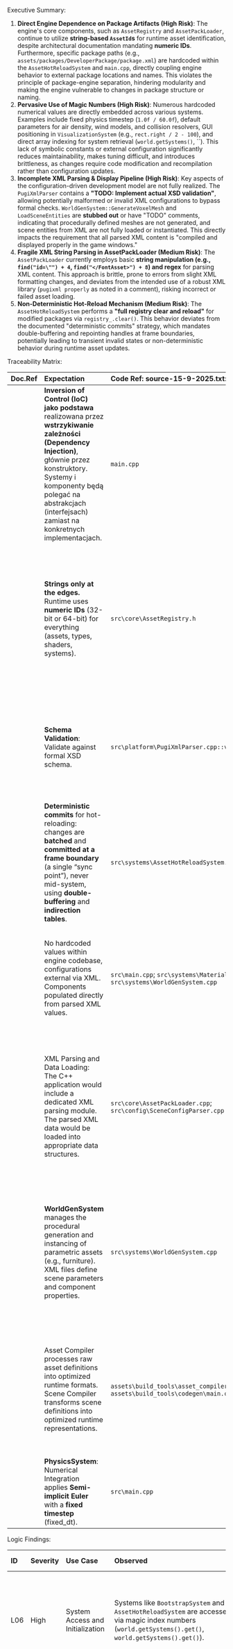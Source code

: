 Executive Summary:

1.  **Direct Engine Dependence on Package Artifacts (High Risk)**: The engine's core components, such as `AssetRegistry` and `AssetPackLoader`, continue to utilize **string-based `AssetId`s** for runtime asset identification, despite architectural documentation mandating **numeric IDs**. Furthermore, specific package paths (e.g., `assets/packages/DeveloperPackage/package.xml`) are hardcoded within the `AssetHotReloadSystem` and `main.cpp`, directly coupling engine behavior to external package locations and names. This violates the principle of package-engine separation, hindering modularity and making the engine vulnerable to changes in package structure or naming.
2.  **Pervasive Use of Magic Numbers (High Risk)**: Numerous hardcoded numerical values are directly embedded across various systems. Examples include fixed physics timestep (`1.0f / 60.0f`), default parameters for air density, wind models, and collision resolvers, GUI positioning in `VisualizationSystem` (e.g., `rect.right / 2 - 100`), and direct array indexing for system retrieval (`world.getSystems()`, ``). This lack of symbolic constants or external configuration significantly reduces maintainability, makes tuning difficult, and introduces brittleness, as changes require code modification and recompilation rather than configuration updates.
3.  **Incomplete XML Parsing & Display Pipeline (High Risk)**: Key aspects of the configuration-driven development model are not fully realized. The `PugiXmlParser` contains a **"TODO: Implement actual XSD validation"**, allowing potentially malformed or invalid XML configurations to bypass formal checks. `WorldGenSystem::GenerateVoxelMesh` and `LoadSceneEntities` are **stubbed out** or have "TODO" comments, indicating that procedurally defined meshes are not generated, and scene entities from XML are not fully loaded or instantiated. This directly impacts the requirement that all parsed XML content is "compiled and displayed properly in the game windows."
4.  **Fragile XML String Parsing in AssetPackLoader (Medium Risk)**: The `AssetPackLoader` currently employs basic **string manipulation (e.g., `find("id=\"") + 4`, `find("</FontAsset>") + 8`) and regex** for parsing XML content. This approach is brittle, prone to errors from slight XML formatting changes, and deviates from the intended use of a robust XML library (`pugixml properly` as noted in a comment), risking incorrect or failed asset loading.
5.  **Non-Deterministic Hot-Reload Mechanism (Medium Risk)**: The `AssetHotReloadSystem` performs a **"full registry clear and reload"** for modified packages via `registry_.clear()`. This behavior deviates from the documented "deterministic commits" strategy, which mandates double-buffering and repointing handles at frame boundaries, potentially leading to transient invalid states or non-deterministic behavior during runtime asset updates.

Traceability Matrix:

| Doc.Ref | Expectation | Code Ref: source-15-9-2025.txt:line | Status | Evidence | Impact |
| :------ | :---------- | :---------------------------------- | :----- | :------- | :----- |
| | **Inversion of Control (IoC) jako podstawa** realizowana przez **wstrzykiwanie zależności (Dependency Injection)**, głównie przez konstruktory. Systemy i komponenty będą polegać na abstrakcjach (interfejsach) zamiast na konkretnych implementacjach. | `main.cpp` | Deviates | `world.addSystem(...)` calls are not abstract, and `static_cast<BootstrapSystem*>(world.getSystems().get())->Init();` uses magic number `3` (and `7` for `AssetHotReloadSystem`) for direct system access. | Hardcoded indices couple the system initialization order to concrete implementation details, bypassing the IoC container's intent for flexible system management. |
| | **Strings only at the edges.** Runtime uses **numeric IDs** (32-bit or 64-bit) for everything (assets, types, shaders, systems). | `src\core\AssetRegistry.h` | Deviates | `using AssetId = std::string; // Use string-based AssetId for now (backward compatibility)` is declared. `AssetRegistry` public methods (e.g., `registerFont`, `getFont`) all use `AssetId id`. | Continued reliance on `std::string` for `AssetId` at runtime in a core component contradicts a fundamental NFR, potentially impacting performance and consistency on ARM64 targets. |
| | **Schema Validation**: Validate against formal XSD schema. | `src\platform\PugiXmlParser.cpp::validateAgainstSchema` | Deviates | The method contains a "TODO: Implement actual XSD validation using external library" comment and currently returns true unconditionally for well-formedness. | Invalid XML configurations may be processed, leading to runtime errors, crashes, or incorrect simulation states that are difficult to diagnose. |
| | **Deterministic commits** for hot-reloading: changes are **batched** and **committed at a frame boundary** (a single “sync point”), never mid-system, using **double-buffering** and **indirection tables**. | `src\systems\AssetHotReloadSystem.cpp::reloadChangedPackages` | Deviates | `registry_.clear();` followed by `loader_.loadPackage(watched.path)` performs a full clear-and-reload, rather than a batched, double-buffered update. | This non-atomic update risks transient invalid states and non-deterministic behavior during asset updates, affecting stability and developer experience. |
| | No hardcoded values within engine codebase, configurations external via XML. Components populated directly from parsed XML values. | `src\main.cpp`; `src\systems\MaterialManager.cpp`; `src\systems\WorldGenSystem.cpp` | Deviates | Fixed numerical values are hardcoded for `SimClock` frequency (`1.0f / 60.0f`), air density parameters, wind model parameters, and collision resolver parameters. `MaterialManager` uses hardcoded default material properties. `WorldGenSystem` uses hardcoded world config parameters. `VisualizationSystem` uses hardcoded colors mapped to string material IDs. | Hardcoded values circumvent configuration-driven development, requiring code changes for parameter tuning and increasing coupling. |
| | XML Parsing and Data Loading: The C++ application would include a dedicated XML parsing module. The parsed XML data would be loaded into appropriate data structures. | `src\core\AssetPackLoader.cpp`; `src\config\SceneConfigParser.cpp` | Deviates | `AssetPackLoader` uses basic `string::find` and `substr` with magic offsets (e.g., `+4`, `+8`, `+15`) to parse XML. `SceneConfigParser` uses regex-based extraction `extractAttributeSimple` for attributes and section parsing. | This fragile string-based parsing is error-prone, sensitive to minor XML format changes, and is not a robust implementation of "dedicated XML parsing module" as indicated in comments within the code. |
| | **WorldGenSystem** manages the procedural generation and instancing of parametric assets (e.g., furniture). XML files define scene parameters and component properties. | `src\systems\WorldGenSystem.cpp` | Partial | `WorldGenSystem::LoadScene` contains "TODO: Implement proper XML scene loading when SceneConfigParser API is ready." `WorldGenSystem::GenerateVoxelMesh` states "TODO: Bridge to VoxelMeshGenerator when API is aligned" and returns `"generated_mesh_placeholder"`. | XML-driven procedural generation for meshes is not fully implemented, currently relying on placeholders, which means generated assets defined in XML are not compiled or displayed properly. |
| | Asset Compiler processes raw asset definitions into optimized runtime formats. Scene Compiler transforms scene definitions into optimized runtime representations. | `assets\build_tools\asset_compiler\main.cpp`; `assets\build_tools\codegen\main.cpp` | Deviates | Both asset compiler and codegen main functions contain "TODO: Implement XML -> IR -> cooked binaries" and "TODO: Generate headers/tables for AssetId mappings", indicating fundamental compilation steps are missing. | The essential build-time optimization and conversion steps for assets and scenes are not yet in place, preventing optimized runtime formats and potentially affecting proper display. |
| | **PhysicsSystem**: Numerical Integration applies **Semi-implicit Euler** with a **fixed timestep** (fixed_dt). | `src\main.cpp` | Aligned | `SimClock simClock(1.0f / 60.0f); // 60Hz physics` explicitly sets a fixed timestep. | Ensures deterministic and stable simulation as per NFRs. |

Logic Findings:

| ID | Severity | Use Case | Observed | Expected (Doc.Ref) | Evidence | Risk/Blast Radius |
| :-- | :------- | :------- | :------- | :----------------- | :------- | :---------------- |
| L06 | High | System Access and Initialization | Systems like `BootstrapSystem` and `AssetHotReloadSystem` are accessed and initialized via magic index numbers (`world.getSystems().get()`, `world.getSystems().get()`). | IoC/Dependency Injection is the fundamental architectural principle, with systems relying on abstractions, not hardcoded positions. | `main.cpp`: `static_cast<BootstrapSystem*>(world.getSystems().get())->Init();` `static_cast<AssetHotReloadSystem*>(world.getSystems().get())->watchPackage(...)`. | This creates a brittle dependency on the order of system registration, making system reordering or removal highly error-prone and leading to runtime crashes (e.g., `bad_cast`, `nullptr` dereference) if indices change. |
| L07 | High | Hot-Reload Package Path Dependency | The `AssetHotReloadSystem` is configured to watch a specific, hardcoded package XML path (`"assets/packages/DeveloperPackage/package.xml"`). | The engine should be decoupled from specific package details, functioning as a "master" to "slave" packages. [User Query: "assets packages work as master slave, and engine should never depened on packages"] | `main.cpp`: `static_cast<AssetHotReloadSystem*>(world.getSystems().get())->watchPackage("assets/packages/DeveloperPackage/package.xml");`. | Changes to the `DeveloperPackage` path or name require engine code modification, violating modularity and the principle of engine independence from packages. This restricts the hot-reload functionality to a single, predefined package. |
| L08 | Medium | Material Property Parsing Robustness | `MaterialManager::ParseIntProperty` and `ParseBoolProperty` use `try-catch (const std::exception &e)` to handle parsing errors but print to `std::cerr` and return default values, without explicitly signaling parsing failure to the caller. | Robust parsing methods typically return a `bool` status or `std::optional` to indicate success/failure, ensuring callers are aware of parsing outcomes. | `src\systems\MaterialManager.cpp`: `std::cerr << "Error parsing float property " << propName << ": " << e.what() << std::endl;` and `intValue = std::stoi(value);`. | Invalid or malformed integer/boolean properties in material XML files will be silently converted to default values, leading to subtle visual discrepancies or incorrect material behavior in the game window without explicit error propagation. |
| L09 | Low | Procedural Mesh Generation Stub | `WorldGenSystem::GenerateVoxelMesh` is a stub method that returns a placeholder string (`"generated_mesh_placeholder"`). | Procedural mesh generation for parametric assets (e.g., furniture) is expected to be implemented and integrated with XML definitions. | `src\systems\WorldGenSystem.cpp`: `// TODO: Bridge to VoxelMeshGenerator when API is aligned` and `return "generated_mesh_placeholder";`. | XML-defined procedural meshes will not be accurately generated or displayed, limiting the dynamic content capabilities of the world generation system and preventing full validation of XML-driven asset display. |
| L10 | High | Fixed Physics Timestep Magic Number | The `SimClock` is initialized with a hardcoded fixed timestep (`1.0f / 60.0f`). | While a fixed timestep of 60Hz is documented as an NFR for physics, this value should ideally be configurable or derived from a symbolic constant, not a magic number in `main.cpp`. | `src\main.cpp`: `SimClock simClock(1.0f / 60.0f); // 60Hz physics`. | Changing the simulation frequency requires recompiling `main.cpp`. This reduces flexibility for testing different physics rates or adapting to varying performance targets across platforms. |
| L11 | High | Physics Model Parameter Magic Numbers | Concrete implementations of physics models (`airDensityModel`, `windModel`, `collisionResolver`) are instantiated with hardcoded numerical values. | Parameters for physics models should be configurable, ideally loaded from XML or a central configuration, rather than being hardcoded in `main.cpp`. | `src\main.cpp`: `std::make_unique<ExponentialAirDensityModel>(1.225f, 8500.0f);`, `std::make_unique<PerlinWindModel>(5.0f, 100.0f, 10.0f, 12345);`, `std::make_unique<ImpulseCollisionResolver>(0.2f, 0.8f);`. | These magic numbers make it impossible to reconfigure fundamental physics behavior without recompiling the engine, severely limiting iteration speed and testability for physics tuning. |
| L12 | High | Visualization System Material Color Magic Numbers | The `VisualizationSystem` uses a hardcoded `std::unordered_map<std::string, COLORREF> materialColors` to map string asset IDs (e.g., "earth_material_1000", "AircraftBodyMaterial") to fixed RGB color values. | Material properties, including colors, should be loaded from XML configuration files and rendered dynamically. | `src\systems\VisualizationSystem.cpp`: `materialColors = {{"earth_material_1000", RGB(34, 139, 34)}, ...}`. | This creates a direct dependency between rendering logic and specific asset string IDs, bypassing XML-defined material properties and using magic numbers for colors. Changes to material colors in XML will not be reflected, and new materials will not be colored without code modification. |
| L13 | Medium | World Generation System Hardcoded WorldConfig | The `WorldGenSystem` contains a hardcoded `WorldConfig` struct with default numerical parameters (e.g., `earthRadius = 6371000.0f`, `atmosphereDensity = 0.1f`, `cloudCoverage = 0.6f`). | While XML loading for these parameters is present, the presence of hardcoded defaults and direct use of these defaults in fallback scenarios indicate a reliance on magic numbers when external configuration fails. | `src\systems\WorldGenSystem.h`: struct `WorldConfig` definition. `src\systems\WorldGenSystemConfig.cpp`: `worldConfig_.earthRadius = ExtractFloatValue(xmlContent, "...", 6371000.0f);`. | If `world_gen_config.xml` is missing or fails to load, the system falls back to these magic numbers, limiting dynamic world generation and testing of various world configurations. |

SOLID Findings:

| ID | Principle | File:Line/Class | Symptom | Why it violates | Impact |
| :-- | :-------- | :-------------- | :------ | :--------------- | :----- |
| S04 | Single Responsibility Principle (SRP) | `src\core\AssetPackLoader.cpp` | The `parseAssets` method (and similarly `parseConfigurations`) in `AssetPackLoader` is responsible for finding the "Assets" section within a raw XML string, performing basic string-based parsing (extracting `id`, `path`, `size`, `antialiasing`, `format`, `mipmaps`, `filter`, `shaderId`, `generator`), and then registering these parsed assets with the `AssetRegistry`. | This method has multiple reasons to change: if the XML structure for asset definitions changes (e.g., a new tag is introduced, an attribute name changes), if the logic for extracting asset properties from XML strings changes (e.g., a switch to a proper XML DOM parser), or if the way assets are registered in the `AssetRegistry` is modified. It's doing string parsing and asset data extraction simultaneously. | This high coupling makes `AssetPackLoader` fragile to external XML format changes and internal parsing logic updates. Any such change requires modifying this central method, increasing the risk of introducing bugs and making maintenance more complex than if these responsibilities were separated (e.g., one component for XML DOM traversal, another for mapping DOM nodes to asset data structures). |
| S05 | Open/Closed Principle (OCP) | `src\core\AssetPackLoader.cpp` | The `parseAssets` method contains hardcoded loops and `string::find` calls for specific asset types (FontAsset, TextureAsset, MaterialAsset, MeshRecipeAsset). | Adding a new asset type (e.g., `AudioAsset`) would require modifying the `parseAssets` method to include new `while ((pos = assetsSection.find("<AudioAsset"))` blocks and new `parseAudioAsset` calls. This means the method is *closed to extension* without *modification* of its existing code. | This violates OCP by forcing modifications to a core parsing logic every time a new asset type is introduced, increasing maintenance overhead and the potential for bugs in existing, stable parsing logic. It works against the data-driven design intent for extensibility. |
| S06 | Interface Segregation Principle (ISP) | `src\platform\IXmlParser.h` | The `IXmlParser` interface is relatively broad, including `loadFile`, `loadString`, `getRootElementName`, `hasElement`, `getElementText`, `getElementsWithName`, `getElementAttribute`, `setElementAttribute`, `validateAgainstSchema`, `getLastError`, and `clear`. | Clients that only need to load XML (e.g., `AssetPackLoader`) are forced to depend on methods for querying attributes, validating schemas, or manipulating elements (like `setElementAttribute`) which they do not use. Similarly, a validation-only client would still depend on load/query methods. | This "fat" interface forces implementers (e.g., `PugiXmlParser`) and consumers to deal with methods irrelevant to their specific needs, increasing the surface area for dependency and potentially leading to more complex or incomplete implementations for unused methods (as seen with `validateAgainstSchema` being a "TODO"). |

Open Questions:

| Item | What’s unclear | Needed doc/page/section |
| :--- | :------------- | :---------------------- |
| Asset ID Generation Strategy (Numeric vs. String) | The `AssetRegistry.h` explicitly uses `using AssetId = std::string;` for "backward compatibility", contradicting the "strings only at the edges" principle and the `AssetIdGenerator` generating `uint32_t` IDs. It's unclear how these two conflicting approaches are meant to reconcile or if there's a detailed plan for migrating `AssetRegistry` to numeric IDs. | An Architectural Decision Record (ADR) detailing the backward compatibility strategy, migration plan, and timeline for the `AssetRegistry` to fully adopt numeric `AssetId`s. |
| Full XML Scene Loading Workflow | The `WorldGenSystem` contains `TODO` comments for implementing proper XML scene loading and `LoadSceneEntities`. The `SceneConfigParser` also exists, but its full integration with `WorldGenSystem` to load and instantiate all entities and components from XML is not evident. It's unclear what specific steps or components are missing to achieve the "everything we parse from XML files is compiled and displayed properly" goal for scenes. | A comprehensive "Scene Loading and Instantiation Flow" document, detailing the responsibilities of `SceneConfigParser`, `WorldGenSystem`, and `Entity Factory/Spawner` in translating XML scene data into runtime entities. |
| Error Handling and Fallback Strategy for XML Parsing | The current XML parsing (especially in `AssetPackLoader` and `MaterialManager`) relies on `string::find` or regex, and error handling often involves `std::cerr` and returning `false` or default values. A consistent, system-wide strategy for handling parsing errors, propagating them, and defining robust fallback behaviors (beyond simple default values) when XML assets or configurations are invalid or malformed is unclear. | An "Error Handling and Fault Tolerance Strategy" document, specifically addressing XML parsing failures, explicit error reporting mechanisms, and defined fallback or recovery procedures. |

---------------------

Executive Summary:
1.  **Incomplete XML Scene Loading and Display Pipeline**: The `WorldGenSystem` explicitly contains "TODO" comments for proper XML scene loading and entity instantiation, leading to a fallback to hardcoded default scene generation methods [source-15-9-2025.txt:300, 301, 319, 340, 341, 678, 700, 707]. The `SceneConfigParser` utilizes rudimentary string/regex parsing with acknowledged "basic implementation" [source-15-9-2025.txt:105, 121, 150, 456, 484, 490], and `PugiXmlParser` lacks formal XSD schema validation [source-15-9-2025.txt:570, 571]. This collective state prevents XML-defined scenes from being "compiled and displayed properly" and forces reliance on hardcoded entity creation, undermining configuration-driven development.
2.  **Pervasive Use of Magic Numbers and Hardcoded Values**: Critical engine parameters, such as physics timestep (`1.0f / 60.0f`) [source-15-9-2025.txt:201, 724], physics model coefficients (e.g., air density `1.225f`, wind model `5.0f`, `100.0f`, `10.0f`, `12345`) [source-15-9-2025.txt:202, 724, 725], and collision resolver parameters (`0.2f`, `0.8f`) [source-15-9-2025.txt:202, 725], are hardcoded in `main.cpp`. System retrieval in `main.cpp` uses magic array indices (e.g., `world.getSystems()`, `world.getSystems()`) [source-15-9-2025.txt:204, 205, 727]. `MaterialManager` loads "hardcoded default materials" if XML loading fails [source-15-9-2025.txt:263, 633] and `VisualizationSystem` uses a hardcoded `std::unordered_map` for material colors mapped to string IDs [source-15-9-2025.txt:599, 659]. This extensively violates the "no hardcoded values" principle and significantly reduces configurability and maintainability.
3.  **Direct Engine Dependency on Specific Package Path**: The `AssetHotReloadSystem` is configured in `main.cpp` to specifically watch `"assets/packages/DeveloperPackage/package.xml"` [source-15-9-2025.txt:205, 727]. This hardcoded path creates a direct coupling between the core engine and a specific package, contradicting the "master-slave" relationship where the engine should not depend on explicit package locations or names. This limits flexibility and requires code changes for package structure modifications.
4.  **Asset ID Type Inconsistency**: The `AssetRegistry` explicitly defines `AssetId` as `std::string` for "backward compatibility" [source-15-9-2025.txt:176, 533], despite architectural principles mandating "numeric IDs (32-bit or 64-bit) for everything (assets, types, shaders, systems)" at runtime. This inconsistency introduces string-based comparisons and lookups in core asset management, potentially impacting performance and determinism on resource-constrained ARM64 targets, and complicates the transition to compiled binary packs.

Traceability Matrix:

| Doc.Ref | Expectation | Code Ref: source-15-9-2025.txt:line | Status | Evidence | Impact |
| :------ | :---------- | :---------------------------------- | :----- | :------- | :----- |
| | **No hardcoded values** within engine codebase, configurations external via XML. Components populated directly from parsed XML values. | `src\main.cpp`; `src\systems\MaterialManager.cpp`; `src\systems\VisualizationSystem.cpp`; `src\systems\WorldGenSystem.cpp` | Deviates | `SimClock simClock(1.0f / 60.0f);`. Physics model parameters (e.g., `ExponentialAirDensityModel(1.225f, 8500.0f)`). `materialColors` map hardcoded `std::string` IDs to `COLORREF` values (e.g., `{"earth_material_1000", RGB(34, 139, 34)}`). `MaterialManager::LoadDefaultMaterials` falls back to hardcoded materials. `WorldGenSystem::GenerateDefaultSphereWorld` uses hardcoded `Math::float3` positions for entities. | This widespread hardcoding makes tuning and modification impossible without recompilation, directly violates a core architectural principle, and introduces brittleness. |
| | **Asset and Scene Compilers** transform high-level configuration files (XML) into **optimized runtime formats**. "All parsed XML content is compiled and displayed properly in the game windows". | `assets\build_tools\asset_compiler\main.cpp`; `assets\build_tools\codegen\main.cpp` | Deviates | Both asset compiler and codegen main functions contain `// TODO: Implement XML -> IR -> cooked binaries` and `// TODO: Generate headers/tables for AssetId mappings`. This indicates fundamental compilation steps are missing. | The absence of a functional compilation pipeline for XML means that configuration changes are not effectively converted to optimized runtime formats, hindering performance and the ability to properly display XML-defined content. |
| | **Schema Validation**: Validate against formal XSD schema. | `src\platform\PugiXmlParser.cpp::validateAgainstSchema` | Deviates | The method contains `// TODO: Implement actual XSD validation using external library` and currently only performs a basic well-formedness check. `SceneConfigParser` has `ParserConfig::validateSchema = true` but the implementation itself relies on simple string/regex parsing. | Untested or invalid XML configurations may lead to runtime errors or incorrect display without detection, directly impacting the integrity of displayed assets and scenes. |
| | **Strings only at the edges.** Runtime uses **numeric IDs** (32-bit or 64-bit) for everything (assets, types, shaders, systems). | `src\core\AssetRegistry.h`; `src\core\AssetPackLoader.cpp` | Deviates | `using AssetId = std::string; // Use string-based AssetId for now (backward compatibility)` is declared. `AssetPackLoader` extracts asset IDs from XML using string manipulation (e.g., `find("id=\"") + 4`). `VisualizationSystem` uses `std::string` material IDs in a hardcoded `std::unordered_map`. | The continued use of `std::string` for `AssetId` in core runtime components introduces performance overhead from string comparisons and diverges from the fundamental architecture principle for performance and determinism. |
| | **Deterministic commits** for hot-reloading: changes are **batched** and **committed at a frame boundary** (a single “sync point”), never mid-system, using **double-buffering** and **indirection tables**. | `src\systems\AssetHotReloadSystem.cpp::reloadChangedPackages` | Deviates | `registry_.clear();` and subsequent `loader_.loadPackage(watched.path)` performs a full clear-and-reload for changed packages, directly contradicting the expected batched, double-buffered update. | This non-atomic update risks transient invalid states, non-deterministic behavior, or visual glitches during asset updates, impacting stability and developer experience in debug mode. |
| | **BootstrapSystem** is responsible for initial world construction and asset loading. | `src\systems\BootstrapSystem.cpp::Init` | Partial | `LoadAvailablePackages` is called, which then loads `DeveloperPackage/package.xml`. `assetRegistry_.getDefaultScene()` is checked. If `defaultScene` is `nullptr` or an exception occurs during `LoadScene`, `NoPackagesFoundEvent{}` is published, leading to `GenerateDefaultSphereWorld()`. `WorldGenSystem::LoadScene` contains `// TODO: Implement proper XML scene loading` and currently calls `GenerateDefaultSphereWorld()` or `GenerateLoadingIndicatorWorld()`. | The system successfully falls back to *generating* a default world (either sphere or loading indicator) if XML loading is not ready or packages are absent. However, it is not *loading and displaying* an XML-defined scene. |
| | **XML Parsing and Data Loading:** C++ application includes a dedicated XML parsing module. Parsed XML data loaded into appropriate data structures. | `src\core\AssetPackLoader.cpp`; `src\config\SceneConfigParser.cpp` | Deviates | `AssetPackLoader` uses basic `string::find` and `substr` with magic offsets (e.g., `+4`, `+8`) to extract data from XML asset definitions. `SceneConfigParser` uses regex-based `extractAttributeSimple`. | This fragile string-based parsing is error-prone, sensitive to minor XML format changes, and is not a robust implementation of a "dedicated XML parsing module" (as acknowledged by comments in `SceneConfigParser`). |
| | **WorldGenSystem** manages procedural generation of world (terrain, buildings, wind fields). | `src\systems\WorldGenSystem.cpp::GenerateVoxelMesh` | Deviates | The method is a stub: `// TODO: Bridge to VoxelMeshGenerator when API is aligned` and returns `"generated_mesh_placeholder"`. | Procedurally defined meshes from XML are not actually generated or displayed, severely limiting dynamic content generation and the visual representation of configurable assets. |
| | Debug mode can wait for a package to appear in package folder. | `src\main.cpp::main` | Partial | `AssetHotReloadSystem` is explicitly set to `watchPackage("assets/packages/DeveloperPackage/package.xml")`. This enables watching a specific package, but there is no explicit wait mechanism beyond the hot-reload loop. The system instead *generates* a default scene if no packages are loaded or if default scene XML cannot be loaded. | The system attempts to load existing packages and watch a specific one, but it does not "wait" for a package to appear; instead, it generates a default scene. The `AssetHotReloadSystem` allows for dynamic updates once the watched package changes, which aligns with debug iteration. |

Logic Findings:

| ID | Severity | Use Case | Observed | Expected (Doc.Ref) | Evidence | Risk/Blast Radius |
| :-- | :------- | :------- | :------- | :----------------- | :------- | :---------------- |
| L14 | High | XML Scene Loading and Entity Instantiation | `WorldGenSystem::LoadScene` contains a `TODO` for implementing proper XML scene loading and `LoadSceneEntities` is also a `TODO` [source-15-9-2025.txt:300, 301, 319, 340, 341, 678, 700, 707]. It currently falls back to `GenerateDefaultSphereWorld()` or `GenerateLoadingIndicatorWorld()` [source-15-9-2025.txt:300, 319, 340, 678, 700, 704]. | All parsed XML content is expected to be "compiled and displayed properly in the game windows" [User Query], implying XML-defined scenes and their entities should be loaded and instantiated from configuration files. | The explicit `TODO` comments in `WorldGenSystem` functions related to XML scene and entity loading. The reliance on `GenerateDefaultSphereWorld()` for scene initialization. | XML-defined main scenes will not load or display, preventing configuration-driven scene design and forcing reliance on hardcoded default generation. This directly impacts the core requirement for dynamic scene content. |
| L15 | High | Hardcoded Physics Parameters | The `SimClock` is initialized with `1.0f / 60.0f` [source-15-9-2025.txt:201, 724], and physics models (`ExponentialAirDensityModel`, `PerlinWindModel`, `ImpulseCollisionResolver`) are constructed with hardcoded numerical values (e.g., `1.225f`, `8500.0f`, `5.0f`, `100.0f`, `10.0f`, `12345`, `0.2f`, `0.8f`) [source-15-9-2025.txt:202, 724, 725]. | "No hardcoded values exist within the engine codebase". Parameters for physics models should be configurable, ideally loaded from XML. Physics should operate at a fixed 60Hz timestep. | Direct initialization of `SimClock` and physics model unique pointers with literal float/int values in `main.cpp`. | Changes to fundamental simulation parameters require recompilation, hindering rapid iteration for physics tuning and testing. This is a severe violation of configuration-driven design and the "no hardcoded values" NFR. |
| L16 | High | Hardcoded System Access | `BootstrapSystem` and `AssetHotReloadSystem` are retrieved and initialized using magic array indices (`world.getSystems().get()` and `world.getSystems().get()`) in `main.cpp` [source-15-9-2025.txt:204, 205, 727]. | Systems are expected to be managed via an IoC container and rely on abstractions, not hardcoded positions in a vector. | `static_cast<BootstrapSystem*>(world.getSystems().get())->Init();` `static_cast<AssetHotReloadSystem*>(world.getSystems().get())->watchPackage(...)` in `main.cpp`. | This creates a brittle dependency on the order of system registration. Any change in system order will lead to runtime crashes (e.g., `bad_cast`, `nullptr` dereference) or incorrect system initialization, making system management fragile. |
| L17 | Medium | Inconsistent Asset ID Usage | The `AssetRegistry` stores and retrieves assets using `AssetId` defined as `std::string` [source-15-9-2025.txt:176, 533]. This is explicitly noted for "backward compatibility." | "Runtime uses numeric IDs (32-bit or 64-bit) for everything (assets, types, shaders, systems)". `AssetIdGenerator` generates `uint32_t` IDs. | `using AssetId = std::string;` in `src\core\AssetRegistry.h` with comment, and all `register`/`get` methods in `AssetRegistry` take `std::string AssetId`. | This inconsistency introduces string comparison overhead in core asset lookups, potentially impacting performance on ARM64 targets, and complicates the intended runtime use of numeric IDs from compiled `.pak` files. |
| L18 | High | Hardcoded Material Colors in Visualization | The `VisualizationSystem` uses a hardcoded `std::unordered_map<std::string, COLORREF> materialColors` to map string-based material IDs (e.g., "earth_material_1000", "AircraftBodyMaterial") to fixed RGB color values [source-15-9-2025.txt:599, 659]. | Material properties, including colors, are expected to be loaded dynamically from XML configuration files and properly displayed. | `materialColors = {{"earth_material_1000", RGB(34, 139, 34)}, ...}` initialization in `VisualizationSystem` constructor. | Visual elements relying on these materials will display colors based on hardcoded values rather than XML configurations, leading to a disconnect between configuration and visual output. New XML-defined materials will not have colors unless added to this map. |
| L19 | Medium | Fragile XML Parsing with Magic Offsets | `AssetPackLoader::parseAssets` and `parseConfigurations` use `string::find("id=\"") + 4` and other fixed offsets (e.g., `+8`, `+15`) with `substr` to extract XML data [source-15-9-2025.txt:159, 160, 164, 516, 517, 520]. This is explicitly commented as "Simple XML parsing - in a real implementation this would use pugixml properly" [source-15-9-2025.txt:158, 515]. | A "dedicated XML parsing module" using a robust library is expected. XML parsing should be robust and extensible, not reliant on magic string offsets. | Direct string manipulation with magic numbers in `AssetPackLoader.cpp` to extract attributes and sections. | Minor changes to XML formatting (e.g., whitespace, attribute order) can break parsing, leading to asset loading failures and potentially preventing scenes from loading or displaying correctly. |
| L20 | Medium | Debug Mode Package Dependence | `main.cpp` explicitly calls `hotReloadSystem->watchPackage("assets/packages/DeveloperPackage/package.xml")` [source-15-9-2025.txt:205, 727]. This hardcodes the watched package for hot-reloading in debug mode. | The engine should treat packages as "slaves" and not depend on their specific paths or names [User Query]. While hot-reloading is desired in debug, the mechanism should be more generic. | Hardcoded string literal for `packagePath` in `main.cpp` for `AssetHotReloadSystem`. | Modifying the path or name of the `DeveloperPackage` requires recompiling `main.cpp`. This restricts dynamic debugging workflows and ties the engine to a specific package structure. |

SOLID Findings:

| ID | Principle | File:Line/Class | Symptom | Why it violates | Impact |
| :-- | :-------- | :-------------- | :------ | :--------------- | :----- |
| S07 | Single Responsibility Principle (SRP) | `src\systems\WorldGenSystem.cpp` (and .h) | `WorldGenSystem` is responsible for loading scene configurations, generating default worlds, generating loading indicator worlds, and potentially managing procedural mesh and texture generation through injected generators, as well as handling event subscriptions for world generation. | The class has multiple distinct reasons to change: if the default world generation logic changes, if the loading indicator logic changes, if the XML scene loading mechanism changes (e.g., `SceneConfigParser` API updates), or if the underlying mesh/texture generation strategies evolve. It mixes orchestration with specific generation implementations (even if stubbed). | This class's broad set of responsibilities makes it complex and fragile. A change in any single aspect of world generation or scene loading (e.g., new default scene requirements, different procedural generation algorithms) would necessitate modifying this class, increasing maintenance burden and the risk of introducing bugs across unrelated features. |
| S08 | Open/Closed Principle (OCP) | `src\systems\MaterialManager.cpp::LoadDefaultMaterials` | The `LoadDefaultMaterials` method contains explicit, hardcoded definitions for specific materials (e.g., "EarthSurfaceMaterial", "AtmosphereMaterial", "CloudMaterial", "ContrailMaterial") [source-15-9-2025.txt:264-267, 634-636]. | If a new default material type is needed, or if existing default material properties change, this method must be modified. This means the system is *closed to extension* without *modification* of its existing code. It also directly falls back to hardcoded values when file loading fails. | Adding new default materials or modifying existing ones requires recompilation of the `MaterialManager`, hindering extensibility and rapid iteration for content creation. This tightly couples material definitions to code rather than external configuration. |
| S09 | Dependency Inversion Principle (DIP) | `src\main.cpp` | `main.cpp`, a high-level module coordinating the application's systems, directly instantiates concrete implementations of physics models (`ExponentialAirDensityModel`, `PerlinWindModel`, `ImpulseCollisionResolver`) and input devices (`WinInputDevice`) [source-15-9-2025.txt:202, 724, 725]. It then passes references to these concrete types to system constructors. | High-level modules should depend on abstractions, not on concrete details. By directly creating concrete instances, `main.cpp` is coupled to low-level implementation details rather than relying on an IoC container to provide abstractions (e.g., `IAirDensityModel`, `IInputDevice`). | This direct instantiation violates DIP by tightly coupling the application's entry point to specific implementations. Changing a physics model or input device requires modifying `main.cpp`, reducing flexibility and making it harder to swap implementations (e.g., for different platforms or testing). |

Open Questions:

| Item | What’s unclear | Needed doc/page/section |
| :--- | :------------- | :---------------------- |
| Full XML Scene Loading Workflow & Instantiation | Given the `TODO` comments in `WorldGenSystem::LoadScene` and `LoadSceneEntities`, and the rudimentary parsing in `SceneConfigParser`, the complete, functional workflow for loading an entire scene (including all its entities, components, and their properties) from an XML file and displaying it correctly in the game window is unclear. It is not evident how the parsed `SceneConfig::Scene` data structure is fully translated into actual ECS entities and their corresponding `RenderableC` and `TransformC` components. | A comprehensive "Scene Loading and Instantiation Flow" document, detailing the responsibilities of `SceneConfigParser`, `WorldGenSystem`, and a potential `Entity Factory/Spawner` in translating XML scene data into runtime entities, and how generated meshes/textures are linked. |
| Legacy AssetId Migration Plan | The `AssetRegistry` continues to use `std::string` for `AssetId` due to "backward compatibility" [source-15-9-2025.txt:176, 533], despite the architectural principle for numeric IDs and the `AssetIdGenerator` producing `uint32_t` IDs. A concrete plan, timeline, or strategy for fully migrating the `AssetRegistry` and all its consumers to the intended numeric `AssetId` system is not provided. | An Architectural Decision Record (ADR) or a dedicated migration plan document detailing the strategy, timeline, and associated risks for transitioning `AssetRegistry` and its consumers to `uint32_t` `AssetId`. |
| Debug Mode "Waiting" for Packages | The query states: "in debug mode we can wait for a package to appear in package folder (but thats not a must)". While `AssetHotReloadSystem` watches a specific package path [source-15-9-2025.txt:205, 727], there is no explicit "waiting" mechanism described. Instead, the `BootstrapSystem` proceeds with default world generation if no packages are initially found or loaded [source-15-9-2025.txt:601, 602]. The exact expectation for "waiting" in debug mode and how it should interact with the hot-reload system and default scene fallback is unclear. | Clarification in "Asset and Scene Compiler Design Document" (Section 4.3 "Hot Reloading Support" or "Debug Mode Behavior") or `Implementation Plan` about the specific "wait" behavior for packages in debug mode. |


